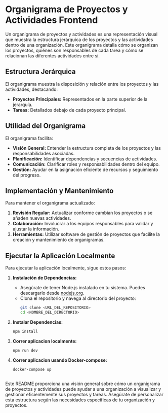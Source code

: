 # Organigrama de Proyectos y Actividades Frontend

Un organigrama de proyectos y actividades es una representación visual que muestra la estructura jerárquica de los proyectos y las actividades dentro de una organización. Este organigrama detalla cómo se organizan los proyectos, quiénes son responsables de cada tarea y cómo se relacionan las diferentes actividades entre sí.

## Estructura Jerárquica

El organigrama muestra la disposición y relación entre los proyectos y las actividades, destacando:

- **Proyectos Principales:** Representados en la parte superior de la jerarquía.
- **Tareas:** Detallados debajo de cada proyecto principal.

## Utilidad del Organigrama

El organigrama facilita:

- **Visión General:** Entender la estructura completa de los proyectos y las responsabilidades asociadas.
- **Planificación:** Identificar dependencias y secuencias de actividades.
- **Comunicación:** Clarificar roles y responsabilidades dentro del equipo.
- **Gestión:** Ayudar en la asignación eficiente de recursos y seguimiento del progreso.

## Implementación y Mantenimiento

Para mantener el organigrama actualizado:

1. **Revisión Regular:** Actualizar conforme cambian los proyectos o se añaden nuevas actividades.
2. **Colaboración:** Involucrar a los equipos responsables para validar y ajustar la información.
3. **Herramientas:** Utilizar software de gestión de proyectos que facilite la creación y mantenimiento de organigramas.


## Ejecutar la Aplicación Localmente

Para ejecutar la aplicación localmente, sigue estos pasos:

1. **Instalación de Dependencias:**
   - Asegúrate de tener Node.js instalado en tu sistema. Puedes descargarlo desde [nodejs.org](https://nodejs.org).
   - Clona el repositorio y navega al directorio del proyecto:
     ```bash
     git clone <URL_DEL_REPOSITORIO>
     cd <NOMBRE_DEL_DIRECTORIO>
     ```

2. **Instalar Dependencias:**
   ```bash
   npm install

3. **Correr aplicacion localmente:**
   ```bash
   npm run dev

3. **Correr aplicacion usando Docker-compose:**
   ```bash
   docker-compose up  
   


Este README proporciona una visión general sobre cómo un organigrama de proyectos y actividades puede ayudar a una organización a visualizar y gestionar eficientemente sus proyectos y tareas. Asegúrate de personalizar esta estructura según las necesidades específicas de tu organización y proyectos.
